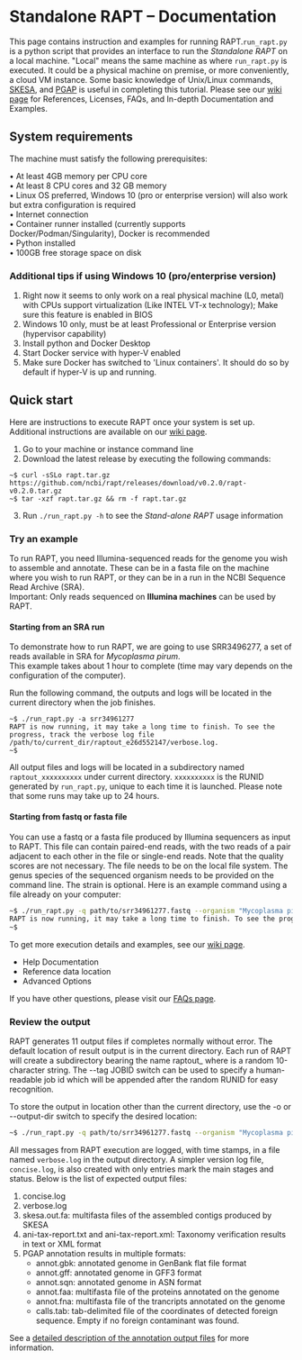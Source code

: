 # Standalone RAPT – Documentation

This page contains instruction and examples for running RAPT.`run_rapt.py` is a python script that provides an interface to run the *Standalone RAPT* on a local machine. "Local" means the same machine as where `run_rapt.py` is executed. It could be a physical machine on premise, or more conveniently, a cloud VM instance.
Some basic knowledge of Unix/Linux commands, [SKESA](https://github.com/ncbi/SKESA), and [PGAP](https://github.com/ncbi/pgap) is useful in completing this tutorial.
Please see our [wiki page](https://github.com/ncbi/rapt/wiki) for References, Licenses, FAQs, and In-depth Documentation and Examples. 


## System requirements

The machine must satisfy the following prerequisites: 

•	At least 4GB memory per CPU core  
•	At least 8 CPU cores and 32 GB memory  
•	Linux OS preferred, Windows 10 (pro or enterprise version) will also work but extra configuration is required  
•	Internet connection  
•	Container runner installed (currently supports Docker/Podman/Singularity), Docker is recommended  
•	Python installed  
•	100GB free storage space on disk  


### Additional tips if using Windows 10 (pro/enterprise version)
1.	Right now it seems to only work on a real physical machine (L0, metal) with CPUs support virtualization (Like INTEL VT-x technology); Make sure this feature is enabled in BIOS
2.	Windows 10 only, must be at least Professional or Enterprise version (hypervisor capability)
3.	Install python and Docker Desktop
4.	Start Docker service with hyper-V enabled
5.	Make sure Docker has switched to 'Linux containers'. It should do so by default if hyper-V is up and running.

## Quick start
Here are instructions to execute RAPT once your system is set up. Additional instructions are available on our [wiki page](https://github.com/ncbi/rapt/wiki/Standalone%20RAPT%20In-depth%20Documentation%20and%20Recommendations.md). 
1.	Go to your machine or instance command line
2.	Download the latest release by executing the following commands:

```
~$ curl -sSLo rapt.tar.gz https://github.com/ncbi/rapt/releases/download/v0.2.0/rapt-v0.2.0.tar.gz
~$ tar -xzf rapt.tar.gz && rm -f rapt.tar.gz
```
3.	Run `./run_rapt.py -h` to see the *Stand-alone RAPT* usage information


### Try an example 
To run RAPT, you need Illumina-sequenced reads for the genome you wish to assemble and annotate. These can be in a fasta file on the machine where you wish to run RAPT, or they can be in a run in the NCBI Sequence Read Archive (SRA).  
Important: Only reads sequenced on **Illumina machines** can be used by RAPT. 

#### Starting from an SRA run   
To demonstrate how to run RAPT, we are going to use SRR3496277, a set of reads available in SRA for *Mycoplasma pirum*.  
This example takes about 1 hour to complete (time may vary depends on the configuration of the computer).

Run the following command, the outputs and logs will be located in the current directory when the job finishes.

```
~$ ./run_rapt.py -a srr34961277
RAPT is now running, it may take a long time to finish. To see the progress, track the verbose log file /path/to/current_dir/raptout_e26d552147/verbose.log.
~$ 
```

All output files and logs will be located in a subdirectory named `raptout_xxxxxxxxxx` under current directory. `xxxxxxxxxx` is the RUNID generated by `run_rapt.py`, unique to each time it is launched. Please note that some runs may take up to 24 hours.

#### Starting from fastq or fasta file   
You can use a fastq or a fasta file produced by Illumina sequencers as input to RAPT. This file can contain paired-end reads, with the two reads of a pair adjacent to each other in the file or single-end reads. Note that the quality scores are not necessary. The file needs to be on the local file system.
The genus species of the sequenced organism needs to be provided on the command line. The strain is optional.
Here is an example command using a file already on your computer:

```bash
~$ ./run_rapt.py -q path/to/srr34961277.fastq --organism "Mycoplasma pirum" --strain "ATCC 25960"
RAPT is now running, it may take a long time to finish. To see the progress, track the verbose log file /home/username/raptout_d3e7956148/verbose.log.
~$ 
```
 
To get more execution details and examples, see our [wiki page](https://github.com/ncbi/rapt/wiki/Standalone%20RAPT%20In-depth%20Documentation%20and%20Recommendations.md). 
- Help Documentation  
- Reference data location  
- Advanced Options

If you have other questions, please visit our [FAQs page](https://github.com/ncbi/rapt/wiki/FAQ.md).

### Review the output  

RAPT generates 11 output files if completes normally without error.  The default location of result output is in the current directory. Each run of RAPT will create a subdirectory bearing the name raptout_<RUNID> where <RUNID> is a random 10-character string. The --tag JOBID switch can be used to specify a human-readable job id which will be appended after the random RUNID for easy recognition.

To store the output in location other than the current directory, use the -o or --output-dir switch to specify the desired location:
```bash
~$ ./run_rapt.py -q path/to/srr34961277.fastq --organism "Mycoplasma pirum" --strain "ATCC 25960" --output-dir path/to/output-dir
```

All messages from RAPT execution are logged, with time stamps, in a file named `verbose.log` in the output directory. A simpler version log file, `concise.log`, is also created with only entries mark the main stages and status. Below is the list of expected output files:

1. concise.log  
2. verbose.log
3. skesa.out.fa: multifasta files of the assembled contigs produced by SKESA   
4. ani-tax-report.txt and ani-tax-report.xml: Taxonomy verification results in text or XML format   
5. PGAP annotation results in multiple formats:   
   * annot.gbk: annotated genome in GenBank flat file format     
   * annot.gff: annotated genome in GFF3 format     
   * annot.sqn: annotated genome in ASN format     
   * annot.faa: multifasta file of the proteins annotated on the genome   
   * annot.fna: multifasta file of the trancripts annotated on the genome   
   * calls.tab: tab-delimited file of the coordinates of detected foreign sequence. Empty if no foreign contaminant was found.

See a [detailed description of the annotation output files](https://github.com/ncbi/pgap/wiki/Output-Files) for more information.